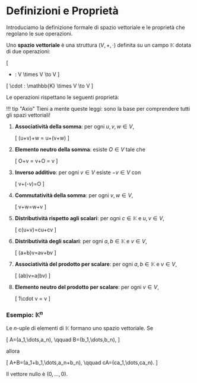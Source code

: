 # Definizioni e Proprietà

Introduciamo la definizione formale di spazio vettoriale e le proprietà che regolano le sue operazioni.

Uno **spazio vettoriale** è una struttura $(V,+,\cdot)$ definita su un campo $\mathbb{K}$
dotata di due operazioni:

\[
+ : V \times V \to V
\]

\[
\cdot : \mathbb{K} \times V \to V
\]

Le operazioni rispettano le seguenti proprietà:

!!! tip "Axio"
    Tieni a mente queste leggi: sono la base per comprendere tutti gli spazi vettoriali!

1. **Associatività della somma**: per ogni $u,v,w\in V$,
    
    \[
    (u+v)+w = u+(v+w)
    \]

2. **Elemento neutro della somma**: esiste $O\in V$ tale che
    
    \[
    O+v = v+O = v
    \]

3. **Inverso additivo**: per ogni $v\in V$ esiste $-v\in V$ con
    
    \[
    v+(-v)=O
    \]

4. **Commutatività della somma**: per ogni $v,w\in V$,
    
    \[
    v+w=w+v
    \]

5. **Distributività rispetto agli scalari**: per ogni $c\in\mathbb{K}$ e $u,v\in V$,
    
    \[
    c(u+v)=cu+cv
    \]

6. **Distributività degli scalari**: per ogni $a,b\in\mathbb{K}$ e $v\in V$,
    
    \[
    (a+b)v=av+bv
    \]

7. **Associatività del prodotto per scalare**: per ogni $a,b\in\mathbb{K}$ e $v\in V$,
    
    \[
    (ab)v=a(bv)
    \]

8. **Elemento neutro del prodotto per scalare**: per ogni $v\in V$,
    
    \[
    1\cdot v = v
    \]

### Esempio: $\mathbb{K}^n$

Le $n$-uple di elementi di $\mathbb{K}$ formano uno spazio vettoriale. Se

\[
A=(a_1,\dots,a_n), \qquad B=(b_1,\dots,b_n),
\]

allora

\[
A+B=(a_1+b_1,\dots,a_n+b_n), \qquad cA=(ca_1,\dots,ca_n).
\]

Il vettore nullo è $(0,\dots,0)$.
